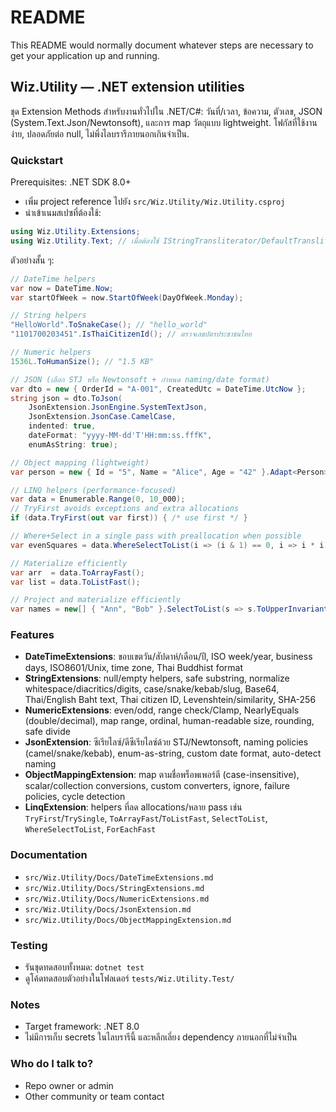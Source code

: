 # README #

This README would normally document whatever steps are necessary to get your application up and running.

## Wiz.Utility — .NET extension utilities

ชุด Extension Methods สำหรับงานทั่วไปใน .NET/C#: วันที่/เวลา, ข้อความ, ตัวเลข, JSON (System.Text.Json/Newtonsoft), และการ map วัตถุแบบ lightweight. โฟกัสที่ใช้งานง่าย, ปลอดภัยต่อ null, ไม่พึ่งไลบรารีภายนอกเกินจำเป็น.

### Quickstart
Prerequisites: .NET SDK 8.0+

- เพิ่ม project reference ไปยัง `src/Wiz.Utility/Wiz.Utility.csproj`
- นำเข้าเนมสเปซที่ต้องใช้:

```csharp
using Wiz.Utility.Extensions;
using Wiz.Utility.Text; // เมื่อต้องใช้ IStringTransliterator/DefaultTransliterator
```

ตัวอย่างสั้น ๆ:

```csharp
// DateTime helpers
var now = DateTime.Now;
var startOfWeek = now.StartOfWeek(DayOfWeek.Monday);

// String helpers
"HelloWorld".ToSnakeCase(); // "hello_world"
"1101700203451".IsThaiCitizenId(); // ตรวจเลขบัตรประชาชนไทย

// Numeric helpers
1536L.ToHumanSize(); // "1.5 KB"

// JSON (เลือก STJ หรือ Newtonsoft + กำหนด naming/date format)
var dto = new { OrderId = "A-001", CreatedUtc = DateTime.UtcNow };
string json = dto.ToJson(
    JsonExtension.JsonEngine.SystemTextJson,
    JsonExtension.JsonCase.CamelCase,
    indented: true,
    dateFormat: "yyyy-MM-dd'T'HH:mm:ss.fffK",
    enumAsString: true);

// Object mapping (lightweight)
var person = new { Id = "5", Name = "Alice", Age = "42" }.Adapt<Person>();

// LINQ helpers (performance-focused)
var data = Enumerable.Range(0, 10_000);
// TryFirst avoids exceptions and extra allocations
if (data.TryFirst(out var first)) { /* use first */ }

// Where+Select in a single pass with preallocation when possible
var evenSquares = data.WhereSelectToList(i => (i & 1) == 0, i => i * i);

// Materialize efficiently
var arr  = data.ToArrayFast();
var list = data.ToListFast();

// Project and materialize efficiently
var names = new[] { "Ann", "Bob" }.SelectToList(s => s.ToUpperInvariant());
```

### Features
- __DateTimeExtensions__: ขอบเขตวัน/สัปดาห์/เดือน/ปี, ISO week/year, business days, ISO8601/Unix, time zone, Thai Buddhist format
- __StringExtensions__: null/empty helpers, safe substring, normalize whitespace/diacritics/digits, case/snake/kebab/slug, Base64, Thai/English Baht text, Thai citizen ID, Levenshtein/similarity, SHA-256
- __NumericExtensions__: even/odd, range check/Clamp, NearlyEquals (double/decimal), map range, ordinal, human-readable size, rounding, safe divide
- __JsonExtension__: ซีเรียไลซ์/ดีซีเรียไลซ์ด้วย STJ/Newtonsoft, naming policies (camel/snake/kebab), enum-as-string, custom date format, auto-detect naming
- __ObjectMappingExtension__: map ตามชื่อพร็อพเพอร์ตี (case-insensitive), scalar/collection conversions, custom converters, ignore, failure policies, cycle detection
- __LinqExtension__: helpers ที่ลด allocations/หลาย pass เช่น `TryFirst`/`TrySingle`, `ToArrayFast`/`ToListFast`, `SelectToList`, `WhereSelectToList`, `ForEachFast`

### Documentation
- `src/Wiz.Utility/Docs/DateTimeExtensions.md`
- `src/Wiz.Utility/Docs/StringExtensions.md`
- `src/Wiz.Utility/Docs/NumericExtensions.md`
- `src/Wiz.Utility/Docs/JsonExtension.md`
- `src/Wiz.Utility/Docs/ObjectMappingExtension.md`

### Testing
- รันชุดทดสอบทั้งหมด: `dotnet test`
- ดูโค้ดทดสอบตัวอย่างในโฟลเดอร์ `tests/Wiz.Utility.Test/`

### Notes
- Target framework: .NET 8.0
- ไม่มีการเก็บ secrets ในไลบรารีนี้ และหลีกเลี่ยง dependency ภายนอกที่ไม่จำเป็น

### Who do I talk to? ###

* Repo owner or admin
* Other community or team contact